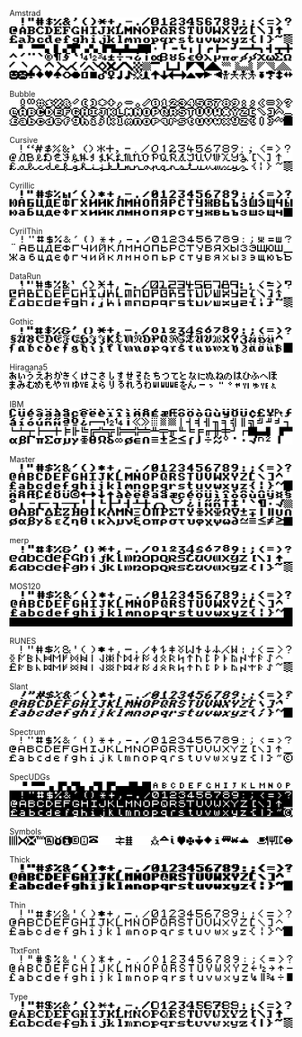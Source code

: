 Amstrad  
![Amstrad](images/Amstrad.png)  
  
Bubble  
![Bubble](images/Bubble.png)  
  
Cursive  
![Cursive](images/Cursive.png)  
  
Cyrillic  
![Cyrillic](images/Cyrillic.png)  
  
CyrilThin  
![CyrilThin](images/CyrilThin.png)  
  
DataRun  
![DataRun](images/DataRun.png)  
  
Gothic  
![Gothic](images/Gothic.png)  
  
Hiragana5  
![Hiragana5](images/Hiragana5.png)  
  
IBM  
![IBM](images/IBM.png)  
  
Master  
![Master](images/Master.png)  
  
merp  
![merp](images/merp.png)  
  
MOS120  
![MOS120](images/MOS120.png)  

RUNES  
![RUNES](images/RUNES.png)  
  
Slant  
![Slant](images/Slant.png)  
  
Spectrum  
![Spectrum](images/Spectrum.png)  
  
SpecUDGs  
![SpecUDGs](images/SpecUDGs.png)  
  
Symbols  
![Symbols](images/Symbols.png)  
  
Thick  
![Thick](images/Thick.png)  
  
Thin  
![Thin](images/Thin.png)  
  
TtxtFont  
![TtxtFont](images/TtxtFont.png)  
  
Type  
![Type](images/Type.png)  
  
